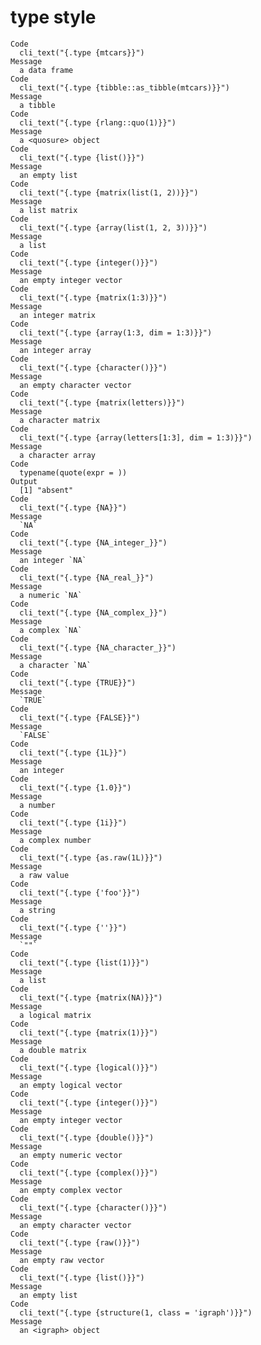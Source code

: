# type style

    Code
      cli_text("{.type {mtcars}}")
    Message
      a data frame
    Code
      cli_text("{.type {tibble::as_tibble(mtcars)}}")
    Message
      a tibble
    Code
      cli_text("{.type {rlang::quo(1)}}")
    Message
      a <quosure> object
    Code
      cli_text("{.type {list()}}")
    Message
      an empty list
    Code
      cli_text("{.type {matrix(list(1, 2))}}")
    Message
      a list matrix
    Code
      cli_text("{.type {array(list(1, 2, 3))}}")
    Message
      a list
    Code
      cli_text("{.type {integer()}}")
    Message
      an empty integer vector
    Code
      cli_text("{.type {matrix(1:3)}}")
    Message
      an integer matrix
    Code
      cli_text("{.type {array(1:3, dim = 1:3)}}")
    Message
      an integer array
    Code
      cli_text("{.type {character()}}")
    Message
      an empty character vector
    Code
      cli_text("{.type {matrix(letters)}}")
    Message
      a character matrix
    Code
      cli_text("{.type {array(letters[1:3], dim = 1:3)}}")
    Message
      a character array
    Code
      typename(quote(expr = ))
    Output
      [1] "absent"
    Code
      cli_text("{.type {NA}}")
    Message
      `NA`
    Code
      cli_text("{.type {NA_integer_}}")
    Message
      an integer `NA`
    Code
      cli_text("{.type {NA_real_}}")
    Message
      a numeric `NA`
    Code
      cli_text("{.type {NA_complex_}}")
    Message
      a complex `NA`
    Code
      cli_text("{.type {NA_character_}}")
    Message
      a character `NA`
    Code
      cli_text("{.type {TRUE}}")
    Message
      `TRUE`
    Code
      cli_text("{.type {FALSE}}")
    Message
      `FALSE`
    Code
      cli_text("{.type {1L}}")
    Message
      an integer
    Code
      cli_text("{.type {1.0}}")
    Message
      a number
    Code
      cli_text("{.type {1i}}")
    Message
      a complex number
    Code
      cli_text("{.type {as.raw(1L)}}")
    Message
      a raw value
    Code
      cli_text("{.type {'foo'}}")
    Message
      a string
    Code
      cli_text("{.type {''}}")
    Message
      `""`
    Code
      cli_text("{.type {list(1)}}")
    Message
      a list
    Code
      cli_text("{.type {matrix(NA)}}")
    Message
      a logical matrix
    Code
      cli_text("{.type {matrix(1)}}")
    Message
      a double matrix
    Code
      cli_text("{.type {logical()}}")
    Message
      an empty logical vector
    Code
      cli_text("{.type {integer()}}")
    Message
      an empty integer vector
    Code
      cli_text("{.type {double()}}")
    Message
      an empty numeric vector
    Code
      cli_text("{.type {complex()}}")
    Message
      an empty complex vector
    Code
      cli_text("{.type {character()}}")
    Message
      an empty character vector
    Code
      cli_text("{.type {raw()}}")
    Message
      an empty raw vector
    Code
      cli_text("{.type {list()}}")
    Message
      an empty list
    Code
      cli_text("{.type {structure(1, class = 'igraph')}}")
    Message
      an <igraph> object

